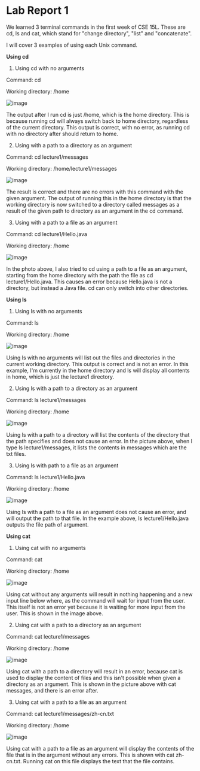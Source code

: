 # **Lab Report 1**
We learned 3 terminal commands in the first week of CSE 15L. These are cd, ls and cat, which stand for "change directory", "list" and "concatenate".

I will cover 3 examples of using each Unix command.

**Using cd**

1. Using cd with no arguments
   
Command: cd

Working directory: /home

![image](https://github.com/kevinkchen1/cse15l-lab-reports/assets/108315438/8abad140-7b3b-4e81-a1fb-00a13f9b1dd2)

The output after I run cd is just /home, which is the home directory. This is because running cd will always switch back to home directory, regardless of the current directory. This output is correct, with no error, as running cd with no directory after should return to home.




2. Using with a path to a directory as an argument
   
Command: cd lecture1/messages

Working directory: /home/lecture1/messages

![image](https://github.com/kevinkchen1/cse15l-lab-reports/assets/108315438/c8284048-eb6d-42bf-81a4-9e1067234e02)

The result is correct and there are no errors with this command with the given argument. The output of running this in the home directory is that the working directory is now switched to a directory called messages as a result of the given path to directory as an argument in the cd command.


3. Using with a path to a file as an argument
   
Command: cd lecture1/Hello.java

Working directory: /home

![image](https://github.com/kevinkchen1/cse15l-lab-reports/assets/108315438/0a696e53-99b1-4c3b-a670-aa0050f34327)

In the photo above, I also tried to cd using a path to a file as an argument, starting from the home directory with the path the file as cd lecture1/Hello.java. This causes an error because Hello.java is not a directory, but instead a Java file. cd can only switch into other directories.


**Using ls**

1. Using ls with no arguments

Command: ls

Working directory: /home

![image](https://github.com/kevinkchen1/cse15l-lab-reports/assets/108315438/86075145-ebaa-44da-8d62-b2a205b5b8c0)


Using ls with no arguments will list out the files and directories in the current working directory. This output is correct and is not an error. In this example, I'm currently in the home directory and ls will display all contents in home, which is just the lecture1 directory. 


2. Using ls with a path to a directory as an argument
   
Command: ls lecture1/messages

Working directory: /home

![image](https://github.com/kevinkchen1/cse15l-lab-reports/assets/108315438/cff186a7-40ad-4d6a-8d80-265b18200dcb)


Using ls with a path to a directory will list the contents of the directory that the path specifies and does not cause an error. In the picture above, when I type ls lecture1/messages, it lists the contents in messages which are the txt files.


3. Using ls with path to a file as an argument
   
Command: ls lecture1/Hello.java

Working directory: /home

![image](https://github.com/kevinkchen1/cse15l-lab-reports/assets/108315438/1e96c1eb-dfb8-421f-a8f6-ae79a1ee6698)


Using ls with a path to a file as an argument does not cause an error, and will output the path to that file. In the example above, ls lecture1/Hello.java outputs the file path of argument.


**Using cat**

1. Using cat with no arguments
   
Command: cat

Working directory: /home

![image](https://github.com/kevinkchen1/cse15l-lab-reports/assets/108315438/981e9899-dea4-4e15-8090-c1e51211ecd8)


Using cat without any arguments will result in nothing happening and a new input line below where, as the command will wait for input from the user. This itself is not an error yet because it is waiting for more input from the user. This is shown in the image above.


2. Using cat with a path to a directory as an argument

Command: cat lecture1/messages

Working directory: /home

![image](https://github.com/kevinkchen1/cse15l-lab-reports/assets/108315438/476e717d-6943-4847-894b-0858d686cdb7)


Using cat with a path to a directory will result in an error, because cat is used to display the content of files and this isn't possible when given a directory as an argument. This is shown in the picture above with cat messages, and there is an error after.


3. Using cat with a path to a file as an argument

Command: cat lecture1/messages/zh-cn.txt

Working directory: /home

![image](https://github.com/kevinkchen1/cse15l-lab-reports/assets/108315438/61e01679-a76a-4449-a3bd-99370921105e)


Using cat with a path to a file as an argument will display the contents of the file that is in the argument without any errors. This is shown with cat zh-cn.txt. Running cat on this file displays the text that the file contains.
